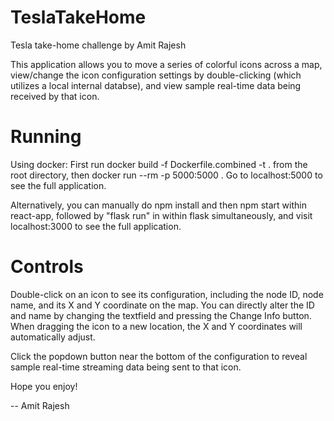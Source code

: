 # TeslaTakeHome
Tesla take-home challenge by Amit Rajesh

This application allows you to move a series of colorful icons across a map,
view/change the icon configuration settings by double-clicking (which utilizes a local internal databse), and view sample real-time data being received by that icon.


# Running
Using docker:
First run docker build -f Dockerfile.combined -t <name of Docker image> . from the root directory,
then docker run --rm -p 5000:5000 <name of Docker image>. Go to localhost:5000 to see the full application.

Alternatively, you can manually do npm install and then npm start within react-app, followed by "flask run" in within flask simultaneously, and visit localhost:3000 to see the full application.

# Controls
Double-click on an icon to see its configuration, including the node ID, node name, and its X and Y coordinate on the map. You can directly alter the ID and name by changing the textfield and pressing the Change Info button. When dragging the icon to a new location, the X and Y coordinates will automatically adjust. 

Click the popdown button near the bottom of the configuration to reveal sample real-time streaming data being sent to that icon.


Hope you enjoy!

-- Amit Rajesh





